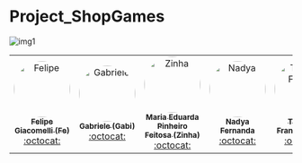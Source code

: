 # Project_ShopGames
![img1](https://user-images.githubusercontent.com/69607844/124310434-8b84e900-db42-11eb-8aae-a8c56b1c4aee.jpg)




<table>

 <td align="center"><a href="https://www.linkedin.com/in/felipe-giacomelli-997a8b19b/"><img style="border-radius: 50%;" src="https://avatars.githubusercontent.com/u/69607844?v=4" width="100px;" alt="Felipe"/><br /><sub><b>Felipe Giacomelli (Fe)</b></sub></a><br /><a href="https://github.com/fegiacomelli" title="Desenvolvedor FullStack Java Jr.">:octocat:</a></td> 
   
 <td align="center"><a href="https://www.linkedin.com/in/gabriele-ribeiro-7b739a166/"><img style="border-radius: 50%;" src="https://avatars.githubusercontent.com/u/85172727?v=4" width="100px;" alt="Gabriele"/><br /><sub><b>Gabriele (Gabi)</b></sub></a><br /><a href="https://github.com/Gabriele-Ribeiro" title="Desenvolvedor FullStack Java Jr.">:octocat:</a></td> 
   
 <td align="center"><a href="https://www.linkedin.com/in/maria-eduarda-pinheiro-feitosa-652220186/"><img style="border-radius: 50%;" src="https://avatars.githubusercontent.com/u/85180010?v=4" width="100px;" alt="Zinha"/><br /><sub><b>Maria Eduarda Pinheiro Feitosa (Zinha)</b></sub></a><br /><a href="https://github.com/devzinha" title="Desenvolvedor FullStack Java Jr.">:octocat:</a></td> 
   
 <td align="center"><a href="https://www.linkedin.com/in/nadya-fernanda-da-silva-3576441b3/"><img style="border-radius: 50%;" src="https://avatars.githubusercontent.com/u/84246183?v=4" width="100px;" alt="Nadya"/><br /><sub><b>Nadya Fernanda</b></sub></a><br /><a href="https://github.com/nadyafsilva" title="Desenvolvedor FullStack Java Jr.">:octocat:</a></td> 
   
 <td align="center"><a href="https://www.linkedin.com/in/thomazfranca01/"><img style="border-radius: 50%;" src="https://avatars.githubusercontent.com/u/75401213?v=4" width="100px;" alt="Thomaz França"/><br /><sub><b>Thomaz França(Thom)</b></sub></a><br /><a href="https://github.com/thomazfranca" title="Desenvolvedor FullStack Java Jr.">:octocat:</a></td> 

  </table>
